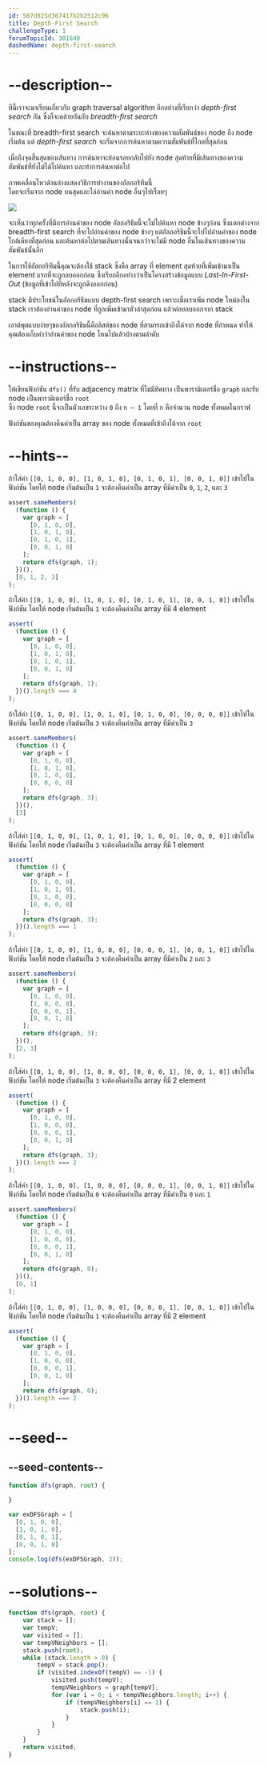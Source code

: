```yaml
---
id: 587d825d367417b2b2512c96
title: Depth-First Search
challengeType: 1
forumTopicId: 301640
dashedName: depth-first-search
---
```


# --description--

ทีนี้เราจะมาเรียนเกี่ยวกับ graph traversal algorithm อีกอย่างที่เรียกว่า <dfn>depth-first search</dfn> กัน ซึ่งก็จะคล้ายกันกับ <dfn>breadth-first search</dfn>

ในขณะที่ breadth-first search จะค้นหาตามระยะห่างของความสัมพันธ์ของ node ถึง node เริ่มต้น แต่ <dfn>depth-first search</dfn> จะเริ่มจากการค้นหาตามความสัมพันธ์ที่ไกลที่สุดก่อน

เมื่อถึงจุดสิ้นสุดของเส้นทาง การค้นหาจะย้อนรอยกลับไปยัง node สุดท้ายที่มีเส้นทางของความสัมพันธ์ที่ยังไม่ได้ไปค้นหา และทำการค้นหาต่อไป

ภาพเคลื่อนไหวด้านล่างแสดงวิธีการทำงานของอัลกอริทึมนี้  
โดยจะเริ่มจาก node บนสุดและไล่อ่านค่า node อื่นๆไปเรื่อยๆ

<img class='img-responsive' src='https://camo.githubusercontent.com/aaad9e39961daf34d967c616edeb50abf3bf1235/68747470733a2f2f75706c6f61642e77696b696d656469612e6f72672f77696b6970656469612f636f6d6d6f6e732f372f37662f44657074682d46697273742d5365617263682e676966'>

จะเห็นว่าทุกครั้งที่มีการอ่านค่าของ node อัลกอริธึมนี้จะไม่ไปค้นหา node ข้างๆก่อน ซึ่งแตกต่างจาก breadth-first search ที่จะไปอ่านค่าของ node ข้างๆ
แต่อัลกอริธึมนี้จะไปไปอ่านค่าของ node ใกล้เคียงที่สุดก่อน และค้นหาต่อไปตามเส้นทางนั้นจนกว่าจะไม่มี node อื่นในเส้นทางของความสัมพันธ์นั้นอีก

ในการใช้อัลกอริทึมนี้คุณจะต้องใช้ stack ซึ่งคือ array ที่ element สุดท้ายที่เพิ่มเข้ามาเป็น element แรกที่จะถูกลบออกก่อน ซึ่งเรียกอีกอย่างว่าเป็นโครงสร้างข้อมูลแบบ <dfn>Last-In-First-Out</dfn> (ข้อมูลที่เข้าไปทีหลังจะถูกดึงออกก่อน)

stack มีประโยชน์ในอัลกอริธึมแบบ depth-first search เพราะเมื่อเราเพิ่ม node ใหม่ลงใน stack เราต้องอ่านค่าของ node ที่ถูกเพิ่มเข้ามาตัวล่าสุดก่อน แล้วค่อยลบออกจาก stack

เอาต์พุตแบบง่ายๆของอัลกอริธึมนี้คือลิสต์ของ node ที่สามารถเข้าถึงได้จาก node ที่กำหนด ทำให้คุณต้องเก็บค่าว่าอ่านค่าของ node ไหนไปแล้วบ้างตามลำดับ

# --instructions--

ให้เขียนฟังก์ชัน `dfs()` ที่รับ adjacency matrix ที่ไม่มีทิศทาง เป็นพารามิเตอร์ชื่อ `graph` และรับ node เป็นพารามิเตอร์ชื่อ `root`  
ซึ่ง node `root` นี้จะเป็นตัวเลขระหว่าง `0` ถึง `n – 1` โดยที่ `n` คือจำนวน node ทั้งหมดในกราฟ

ฟังก์ชันของคุณต้องคืนค่าเป็น array ของ node ทั้งหมดที่เข้าถึงได้จาก `root`

# --hints--

ถ้าใส่ค่า `[[0, 1, 0, 0], [1, 0, 1, 0], [0, 1, 0, 1], [0, 0, 1, 0]]` เข้าไปในฟังก์ชัน โดยให้ node เริ่มต้นเป็น `1` จะต้องคืนค่าเป็น array ที่มีค่าเป็น `0`, `1`, `2`, และ `3`

```js
assert.sameMembers(
  (function () {
    var graph = [
      [0, 1, 0, 0],
      [1, 0, 1, 0],
      [0, 1, 0, 1],
      [0, 0, 1, 0]
    ];
    return dfs(graph, 1);
  })(),
  [0, 1, 2, 3]
);
```

ถ้าใส่ค่า `[[0, 1, 0, 0], [1, 0, 1, 0], [0, 1, 0, 1], [0, 0, 1, 0]]` เข้าไปในฟังก์ชัน โดยให้ node เริ่มต้นเป็น `1` จะต้องคืนค่าเป็น array ที่มี 4 element

```js
assert(
  (function () {
    var graph = [
      [0, 1, 0, 0],
      [1, 0, 1, 0],
      [0, 1, 0, 1],
      [0, 0, 1, 0]
    ];
    return dfs(graph, 1);
  })().length === 4
);
```

ถ้าใส่ค่า `[[0, 1, 0, 0], [1, 0, 1, 0], [0, 1, 0, 0], [0, 0, 0, 0]]` เข้าไปในฟังก์ชัน โดยให้ node เริ่มต้นเป็น `3` จะต้องคืนค่าเป็น array ที่มีค่าเป็น `3`

```js
assert.sameMembers(
  (function () {
    var graph = [
      [0, 1, 0, 0],
      [1, 0, 1, 0],
      [0, 1, 0, 0],
      [0, 0, 0, 0]
    ];
    return dfs(graph, 3);
  })(),
  [3]
);
```

ถ้าใส่ค่า `[[0, 1, 0, 0], [1, 0, 1, 0], [0, 1, 0, 0], [0, 0, 0, 0]]` เข้าไปในฟังก์ชัน โดยให้ node เริ่มต้นเป็น `3` จะต้องคืนค่าเป็น array ที่มี 1 element

```js
assert(
  (function () {
    var graph = [
      [0, 1, 0, 0],
      [1, 0, 1, 0],
      [0, 1, 0, 0],
      [0, 0, 0, 0]
    ];
    return dfs(graph, 3);
  })().length === 1
);
```

ถ้าใส่ค่า `[[0, 1, 0, 0], [1, 0, 0, 0], [0, 0, 0, 1], [0, 0, 1, 0]]` เข้าไปในฟังก์ชัน โดยให้ node เริ่มต้นเป็น `3` จะต้องคืนค่าเป็น array ที่มีค่าเป็น `2` และ `3`

```js
assert.sameMembers(
  (function () {
    var graph = [
      [0, 1, 0, 0],
      [1, 0, 0, 0],
      [0, 0, 0, 1],
      [0, 0, 1, 0]
    ];
    return dfs(graph, 3);
  })(),
  [2, 3]
);
```

ถ้าใส่ค่า `[[0, 1, 0, 0], [1, 0, 0, 0], [0, 0, 0, 1], [0, 0, 1, 0]]` เข้าไปในฟังก์ชัน โดยให้ node เริ่มต้นเป็น `3` จะต้องคืนค่าเป็น array ที่มี 2 element

```js
assert(
  (function () {
    var graph = [
      [0, 1, 0, 0],
      [1, 0, 0, 0],
      [0, 0, 0, 1],
      [0, 0, 1, 0]
    ];
    return dfs(graph, 3);
  })().length === 2
);
```

ถ้าใส่ค่า `[[0, 1, 0, 0], [1, 0, 0, 0], [0, 0, 0, 1], [0, 0, 1, 0]]` เข้าไปในฟังก์ชัน โดยให้ node เริ่มต้นเป็น `0` จะต้องคืนค่าเป็น array ที่มีค่าเป็น `0` และ `1`

```js
assert.sameMembers(
  (function () {
    var graph = [
      [0, 1, 0, 0],
      [1, 0, 0, 0],
      [0, 0, 0, 1],
      [0, 0, 1, 0]
    ];
    return dfs(graph, 0);
  })(),
  [0, 1]
);
```

ถ้าใส่ค่า `[[0, 1, 0, 0], [1, 0, 0, 0], [0, 0, 0, 1], [0, 0, 1, 0]]` เข้าไปในฟังก์ชัน โดยให้ node เริ่มต้นเป็น `1` จะต้องคืนค่าเป็น array ที่มี 2 element

```js
assert(
  (function () {
    var graph = [
      [0, 1, 0, 0],
      [1, 0, 0, 0],
      [0, 0, 0, 1],
      [0, 0, 1, 0]
    ];
    return dfs(graph, 0);
  })().length === 2
);
```

# --seed--

## --seed-contents--

```js
function dfs(graph, root) {

}

var exDFSGraph = [
  [0, 1, 0, 0],
  [1, 0, 1, 0],
  [0, 1, 0, 1],
  [0, 0, 1, 0]
];
console.log(dfs(exDFSGraph, 3));
```

# --solutions--

```js
function dfs(graph, root) {
    var stack = [];
    var tempV;
    var visited = [];
    var tempVNeighbors = [];
    stack.push(root);
    while (stack.length > 0) {
        tempV = stack.pop();
        if (visited.indexOf(tempV) == -1) {
            visited.push(tempV);
            tempVNeighbors = graph[tempV];
            for (var i = 0; i < tempVNeighbors.length; i++) {
                if (tempVNeighbors[i] == 1) {
                    stack.push(i);
                }
            }
        }
    }
    return visited;
}
```
